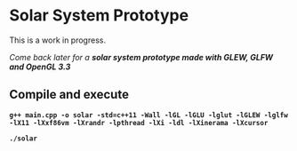 # Solar System Prototype
This is a work in progress.</br>

<i>Come back later for a <b>solar system prototype made with GLEW, GLFW and OpenGL 3.3<b></i>

## Compile and execute
```
g++ main.cpp -o solar -std=c++11 -Wall -lGL -lGLU -lglut -lGLEW -lglfw -lX11 -lXxf86vm -lXrandr -lpthread -lXi -ldl -lXinerama -lXcursor
```

```
./solar
```
